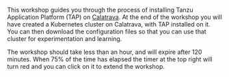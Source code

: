 This workshop guides you through the process of installing Tanzu
Application Platform (TAP) on
[Calatrava](https://confluence.eng.vmware.com/display/VCAF/Project+Calatrava+-+Internal+Hybrid+Cloud).
At the end of the workshop you will have created a Kubernetes
cluster on Calatrava, with TAP installed on it.
You can then download the configuration files so that you can
use that cluster for experimentation and learning.

The workshop should take less than an hour, and will expire after 120
minutes.
When 75% of the time has elapsed the timer at the top right will turn
red and you can click on it to extend the workshop.

